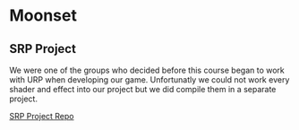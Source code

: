 # Moonset

## SRP Project

We were one of the groups who decided before this course began to work with URP when developing our game. Unfortunatly we could not work every shader and effect into our project but we did compile them in a separate project.

[SRP Project Repo](https://github.com/ShockWaveGamer/Graphics-SRP-Final.git)
